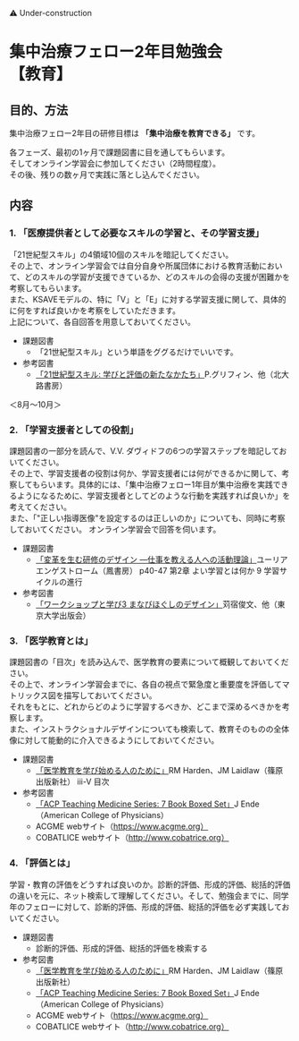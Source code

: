 ⚠️ Under-construction

# 集中治療フェロー2年目勉強会　__【教育】__
## 目的、方法
集中治療フェロー2年目の研修目標は **「集中治療を教育できる」** です。

各フェーズ、最初の1ヶ月で課題図書に目を通してもらいます。  
そしてオンライン学習会に参加してください（2時間程度）。  
その後、残りの数ヶ月で実践に落とし込んでください。


## 内容
### 1. 「医療提供者として必要なスキルの学習と、その学習支援」
「21世紀型スキル」の4領域10個のスキルを暗記してください。  
その上で、オンライン学習会では自分自身や所属団体における教育活動において、どのスキルの学習が支援できているか、どのスキルの会得の支援が困難かを考察してもらいます。  
また、KSAVEモデルの、特に「V」と「E」に対する学習支援に関して、具体的に何をすれば良いかを考察をしていただきます。  
上記について、各自回答を用意しておいてください。  

- 課題図書
  - 「21世紀型スキル」という単語をググるだけでいいです。
- 参考図書
  - [「21世紀型スキル: 学びと評価の新たなかたち」](https://www.amazon.co.jp/dp/4762828572)P.グリフィン、他（北大路書房）


＜8月〜10月＞
### 2. 「学習支援者としての役割」
課題図書の一部分を読んで、V.V. ダヴィドフの6つの学習ステップを暗記しておいてください。  
その上で、学習支援者の役割は何か、学習支援者には何ができるかに関して、考察してもらいます。具体的には、「集中治療フェロー1年目が集中治療を実践できるようになるために、学習支援者としてどのような行動を実践すれば良いか」を考えてください。  
また、「"正しい指導医像"を設定するのは正しいのか」についても、同時に考察しておいてください。
オンライン学習会で回答を伺います。  

- 課題図書
  - [「変革を生む研修のデザイン ―仕事を教える人への活動理論」](https://www.amazon.co.jp/dp/4902455242/)ユーリア　エンゲストローム（鳳書房）
p40-47 第2章 よい学習とは何か 9 学習サイクルの進行
- 参考図書
  - [「ワークショップと学び3 まなびほぐしのデザイン」](https://www.amazon.co.jp/dp/4130530836/)苅宿俊文、他（東京大学出版会）


### 3. 「医学教育とは」
課題図書の「目次」を読み込んで、医学教育の要素について概観しておいてください。  
その上で、オンライン学習会までに、各自の視点で緊急度と重要度を評価してマトリックス図を描写しておいてください。  
それをもとに、どれからどのように学習するべきか、どこまで深めるべきかを考察します。  
また、インストラクショナルデザインについても検索して、教育そのものの全体像に対して能動的に介入できるようにしておいてください。  

- 課題図書
  - [「医学教育を学び始める人のために」](https://www.amazon.co.jp/dp/4884123697/)RM Harden、JM Laidlaw（篠原出版新社）
iii-V 目次
- 参考図書
  - [「ACP Teaching Medicine Series: 7 Book Boxed Set」](https://www.amazon.co.jp/dp/1938921127/)J Ende（American College of Physicians）
  - ACGME webサイト（https://www.acgme.org）
  - COBATLICE webサイト（http://www.cobatrice.org）


### 4. 「評価とは」
学習・教育の評価をどうすれば良いのか。診断的評価、形成的評価、総括的評価の違いを元に、ネット検索して理解してください。そして、勉強会までに、同学年のフェローに対して、診断的評価、形成的評価、総括的評価を必ず実践しておいてください。

- 課題図書
  - 診断的評価、形成的評価、総括的評価を検索する
- 参考図書
  - [「医学教育を学び始める人のために」](https://www.amazon.co.jp/dp/4884123697/)RM Harden、JM Laidlaw（篠原出版新社）
  - [「ACP Teaching Medicine Series: 7 Book Boxed Set」](https://www.amazon.co.jp/dp/1938921127/)J Ende（American College of Physicians）
  - ACGME webサイト（https://www.acgme.org）
  - COBATLICE webサイト（http://www.cobatrice.org）
